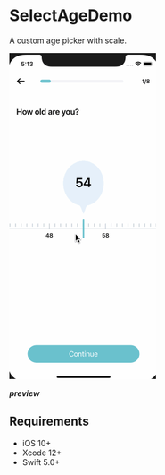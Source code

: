 # SelectAgeDemo
A custom age picker with scale.

![gif1](https://github.com/ChokShen/SelectAgeDemo/blob/main/SelectAgeDemo/Screenshots/preview.gif) 

***preview*** 

## Requirements 
* iOS 10+
* Xcode 12+
* Swift 5.0+
